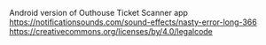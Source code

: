 Android version of Outhouse Ticket Scanner app
https://notificationsounds.com/sound-effects/nasty-error-long-366
https://creativecommons.org/licenses/by/4.0/legalcode
